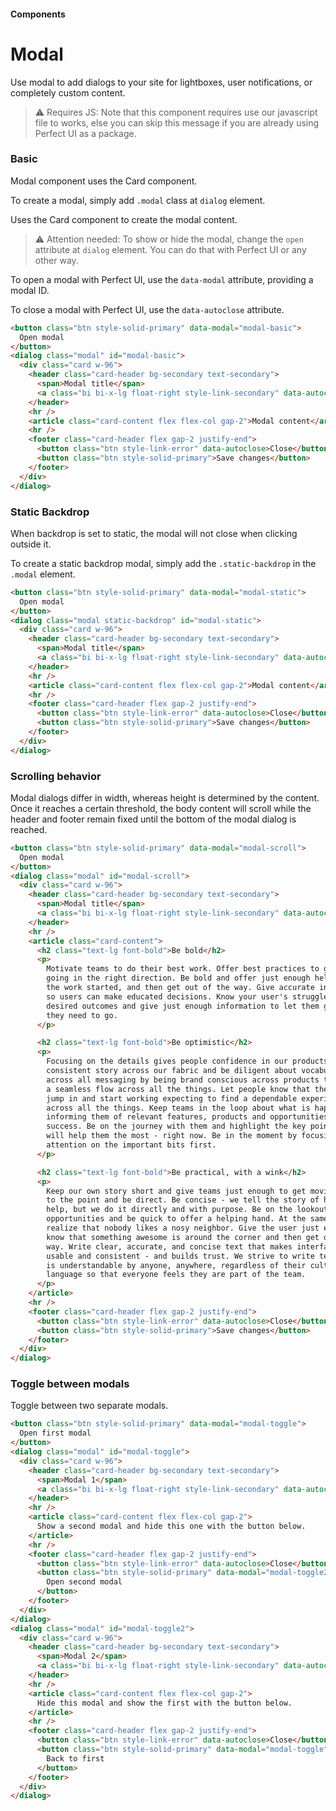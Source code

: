 #### Components

# Modal

Use modal to add dialogs to your site for lightboxes, user notifications, or completely custom content.

> ⚠️ Requires JS: Note that this component requires use our javascript file to works, else you can skip this message if you are already using Perfect UI as a package.

### Basic

Modal component uses the Card component.

To create a modal, simply add `.modal` class at `dialog` element.

Uses the Card component to create the modal content.

> ⚠️ Attention needed:
> To show or hide the modal, change the `open` attribute at `dialog` element.
> You can do that with Perfect UI or any other way.

To open a modal with Perfect UI, use the `data-modal` attribute, providing a modal ID.

To close a modal with Perfect UI, use the `data-autoclose` attribute.

```html
<button class="btn style-solid-primary" data-modal="modal-basic">
  Open modal
</button>
<dialog class="modal" id="modal-basic">
  <div class="card w-96">
    <header class="card-header bg-secondary text-secondary">
      <span>Modal title</span>
      <a class="bi bi-x-lg float-right style-link-secondary" data-autoclose></a>
    </header>
    <hr />
    <article class="card-content flex flex-col gap-2">Modal content</article>
    <hr />
    <footer class="card-header flex gap-2 justify-end">
      <button class="btn style-link-error" data-autoclose>Close</button>
      <button class="btn style-solid-primary">Save changes</button>
    </footer>
  </div>
</dialog>
```

### Static Backdrop

When backdrop is set to static, the modal will not close when clicking outside it.

To create a static backdrop modal, simply add the `.static-backdrop` in the `.modal` element.

```html
<button class="btn style-solid-primary" data-modal="modal-static">
  Open modal
</button>
<dialog class="modal static-backdrop" id="modal-static">
  <div class="card w-96">
    <header class="card-header bg-secondary text-secondary">
      <span>Modal title</span>
      <a class="bi bi-x-lg float-right style-link-secondary" data-autoclose></a>
    </header>
    <hr />
    <article class="card-content flex flex-col gap-2">Modal content</article>
    <hr />
    <footer class="card-header flex gap-2 justify-end">
      <button class="btn style-link-error" data-autoclose>Close</button>
      <button class="btn style-solid-primary">Save changes</button>
    </footer>
  </div>
</dialog>
```

### Scrolling behavior

Modal dialogs differ in width, whereas height is determined by the content. Once it reaches a certain threshold, the body content will scroll while the header and footer remain fixed until the bottom of the modal dialog is reached.

```html
<button class="btn style-solid-primary" data-modal="modal-scroll">
  Open modal
</button>
<dialog class="modal" id="modal-scroll">
  <div class="card w-96">
    <header class="card-header bg-secondary text-secondary">
      <span>Modal title</span>
      <a class="bi bi-x-lg float-right style-link-secondary" data-autoclose></a>
    </header>
    <hr />
    <article class="card-content">
      <h2 class="text-lg font-bold">Be bold</h2>
      <p>
        Motivate teams to do their best work. Offer best practices to get users
        going in the right direction. Be bold and offer just enough help to get
        the work started, and then get out of the way. Give accurate information
        so users can make educated decisions. Know your user's struggles and
        desired outcomes and give just enough information to let them get where
        they need to go.
      </p>

      <h2 class="text-lg font-bold">Be optimistic</h2>
      <p>
        Focusing on the details gives people confidence in our products. Weave a
        consistent story across our fabric and be diligent about vocabulary
        across all messaging by being brand conscious across products to create
        a seamless flow across all the things. Let people know that they can
        jump in and start working expecting to find a dependable experience
        across all the things. Keep teams in the loop about what is happening by
        informing them of relevant features, products and opportunities for
        success. Be on the journey with them and highlight the key points that
        will help them the most - right now. Be in the moment by focusing
        attention on the important bits first.
      </p>

      <h2 class="text-lg font-bold">Be practical, with a wink</h2>
      <p>
        Keep our own story short and give teams just enough to get moving. Get
        to the point and be direct. Be concise - we tell the story of how we can
        help, but we do it directly and with purpose. Be on the lookout for
        opportunities and be quick to offer a helping hand. At the same time
        realize that nobody likes a nosy neighbor. Give the user just enough to
        know that something awesome is around the corner and then get out of the
        way. Write clear, accurate, and concise text that makes interfaces more
        usable and consistent - and builds trust. We strive to write text that
        is understandable by anyone, anywhere, regardless of their culture or
        language so that everyone feels they are part of the team.
      </p>
    </article>
    <hr />
    <footer class="card-header flex gap-2 justify-end">
      <button class="btn style-link-error" data-autoclose>Close</button>
      <button class="btn style-solid-primary">Save changes</button>
    </footer>
  </div>
</dialog>
```

### Toggle between modals

Toggle between two separate modals.

```html
<button class="btn style-solid-primary" data-modal="modal-toggle">
  Open first modal
</button>
<dialog class="modal" id="modal-toggle">
  <div class="card w-96">
    <header class="card-header bg-secondary text-secondary">
      <span>Modal 1</span>
      <a class="bi bi-x-lg float-right style-link-secondary" data-autoclose></a>
    </header>
    <hr />
    <article class="card-content flex flex-col gap-2">
      Show a second modal and hide this one with the button below.
    </article>
    <hr />
    <footer class="card-header flex gap-2 justify-end">
      <button class="btn style-link-error" data-autoclose>Close</button>
      <button class="btn style-solid-primary" data-modal="modal-toggle2">
        Open second modal
      </button>
    </footer>
  </div>
</dialog>
<dialog class="modal" id="modal-toggle2">
  <div class="card w-96">
    <header class="card-header bg-secondary text-secondary">
      <span>Modal 2</span>
      <a class="bi bi-x-lg float-right style-link-secondary" data-autoclose></a>
    </header>
    <hr />
    <article class="card-content flex flex-col gap-2">
      Hide this modal and show the first with the button below.
    </article>
    <hr />
    <footer class="card-header flex gap-2 justify-end">
      <button class="btn style-link-error" data-autoclose>Close</button>
      <button class="btn style-solid-primary" data-modal="modal-toggle">
        Back to first
      </button>
    </footer>
  </div>
</dialog>
```
